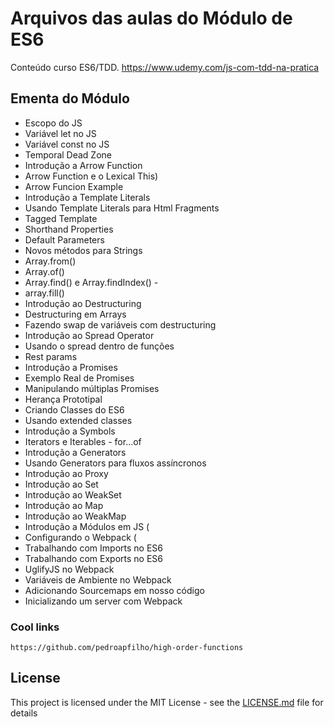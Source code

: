 # Arquivos das aulas do Módulo de ES6

Conteúdo curso ES6/TDD.
https://www.udemy.com/js-com-tdd-na-pratica

## Ementa do Módulo

 - Escopo do JS
 - Variável let no JS
 - Variável const no JS
 - Temporal Dead Zone
 - Introdução a Arrow Function
 - Arrow Function e o Lexical This)
 - Arrow Funcion Example
 - Introdução a Template Literals
 - Usando Template Literals para Html Fragments
 - Tagged Template
 - Shorthand Properties
 - Default Parameters
 - Novos métodos para Strings
 - Array.from()
 - Array.of()
 - Array.find() e Array.findIndex() -
 - array.fill()
 - Introdução ao Destructuring
 - Destructuring em Arrays
 - Fazendo swap de variáveis com destructuring
 - Introdução ao Spread Operator
 - Usando o spread dentro de funções
 - Rest params
 - Introdução a Promises
 - Exemplo Real de Promises
 - Manipulando múltiplas Promises
 - Herança Prototipal
 - Criando Classes do ES6
 - Usando extended classes
 - Introdução a Symbols
 - Iterators e Iterables - for...of
 - Introdução a Generators
 - Usando Generators para fluxos assíncronos
 - Introdução ao Proxy
 - Introdução ao Set
 - Introdução ao WeakSet
 - Introdução ao Map
 - Introdução ao WeakMap
 - Introdução a Módulos em JS (
 - Configurando o Webpack (
 - Trabalhando com Imports no ES6
 - Trabalhando com Exports no ES6
 - UglifyJS no Webpack
 - Variáveis de Ambiente no Webpack
 - Adicionando Sourcemaps em nosso código
 - Inicializando um server com Webpack

### Cool links

`https://github.com/pedroapfilho/high-order-functions`

## License

This project is licensed under the MIT License - see the [LICENSE.md](LICENSE.md) file for details
